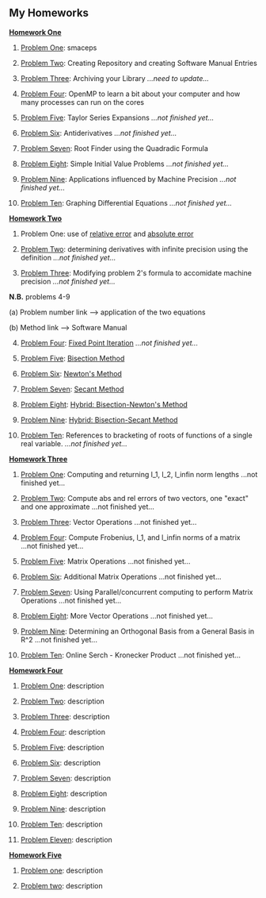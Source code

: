 ## My Homeworks

**[Homework One](https://github.com/warrenm1/math4610/tree/master/homeworks/Homework1)**

1. [Problem One](https://github.com/warrenm1/math4610/blob/master/homeworks/Homework1/precision/maceps.cpp): smaceps

2. [Problem Two](https://github.com/warrenm1/math4610/blob/master/README.md): Creating Repository and creating Software Manual Entries

3. [Problem Three](https://github.com/warrenm1/math4610/tree/master/homeworks/Homework1/hw1_prob3): Archiving your Library *...need to update...*

4. [Problem Four](https://github.com/warrenm1/math4610/tree/master/homeworks/Homework1/OpenMP): OpenMP to learn a bit about your computer and how many processes can run on the cores

5. [Problem Five](link): Taylor Series Expansions *...not finished yet...*

6. [Problem Six](link): Antiderivatives *...not finished yet...*

7. [Problem Seven](https://github.com/warrenm1/math4610/blob/master/homeworks/Homework1/rootFinder/rootFinder.cpp): Root Finder using the Quadradic Formula

8. [Problem Eight](link): Simple Initial Value Problems *...not finished yet...*

9. [Problem Nine](link): Applications influenced by Machine Precision *...not finished yet...*

10. [Problem Ten](link): Graphing Differential Equations *...not finished yet...*



**[Homework Two](https://github.com/warrenm1/math4610/tree/master/homeworks/Homework2)**

1. Problem One: use of [relative error](https://github.com/warrenm1/math4610/blob/master/homeworks/Homework2/rel_error.cpp) and [absolute error](https://github.com/warrenm1/math4610/blob/master/homeworks/Homework2/abs_error.cpp)

2. [Problem Two](link): determining derivatives with infinite precision using the definition *...not finished yet...*

3. [Problem Three](link): Modifying problem 2's formula to accomidate machine precision *...not finished yet...*

**N.B.** problems 4-9

(a) Problem number link --> application of the two equations

(b) Method link --> Software Manual

4. [Problem Four](https://github.com/warrenm1/math4610/blob/master/homeworks/Homework2/fixed_point_iteration.cpp): [Fixed Point Iteration](https://github.com/warrenm1/math4610/blob/master/SoftwareManual/root_finding/fixed_point_iteration.md)  *...not finished yet...*

5. [Problem Five](https://github.com/warrenm1/math4610/blob/master/homeworks/Homework2/bisection.cpp): [Bisection Method](https://github.com/warrenm1/math4610/blob/master/SoftwareManual/root_finding/bisection.md)

6. [Problem Six](https://github.com/warrenm1/math4610/blob/master/homeworks/Homework2/newton.cpp): [Newton's Method](https://github.com/warrenm1/math4610/blob/master/SoftwareManual/root_finding/newton.md)

7. [Problem Seven](https://github.com/warrenm1/math4610/blob/master/homeworks/Homework2/secant.cpp): [Secant Method](https://github.com/warrenm1/math4610/blob/master/SoftwareManual/root_finding/secant.md) 

8. [Problem Eight](https://github.com/warrenm1/math4610/blob/master/homeworks/Homework2/hybrid_bisection-newton.cpp): [Hybrid: Bisection-Newton's Method](https://github.com/warrenm1/math4610/blob/master/SoftwareManual/root_finding/hybrid_n.md)

9. [Problem Nine](https://github.com/warrenm1/math4610/blob/master/homeworks/Homework2/hybrid_bisection-secant.cpp): [Hybrid: Bisection-Secant Method](https://github.com/warrenm1/math4610/blob/master/SoftwareManual/root_finding/hybrid_s.md) 

10. [Problem Ten](link): References to bracketing of roots of functions of a single real variable. *...not finished yet...*



**[Homework Three](https://github.com/warrenm1/math4610/tree/master/homeworks/Homework3)**

1. [Problem One](link): Computing and returning l_1, l_2, l_infin norm lengths ...not finished yet...

2. [Problem Two](link): Compute abs and rel errors of two vectors, one "exact" and one approximate ...not finished yet...

3. [Problem Three](https://github.com/warrenm1/math4610/tree/master/homeworks/Homework3/Vector_Operations): Vector Operations ...not finished yet...

4. [Problem Four](link): Compute Frobenius, l_1, and l_infin norms of a matrix ...not finished yet...

5. [Problem Five](https://github.com/warrenm1/math4610/tree/master/homeworks/Homework3/Matrix_Operations): Matrix Operations ...not finished yet...

6. [Problem Six](https://github.com/warrenm1/math4610/tree/master/homeworks/Homework3/Matrix_Operations): Additional Matrix Operations ...not finished yet...

7. [Problem Seven](link): Using Parallel/concurrent computing to perform Matrix Operations ...not finished yet...

8. [Problem Eight](https://github.com/warrenm1/math4610/tree/master/homeworks/Homework3/Vector_Operations): More Vector Operations ...not finished yet...

9. [Problem Nine](link): Determining an Orthogonal Basis from a General Basis in R^2 ...not finished yet...

10. [Problem Ten](link): Online Serch - Kronecker Product ...not finished yet...



**[Homework Four](link)**

1. [Problem One](link): description

2. [Problem Two](link): description

3. [Problem Three](link): description

4. [Problem Four](link): description

5. [Problem Five](link): description

6. [Problem Six](link): description

7. [Problem Seven](link): description

8. [Problem Eight](link): description

9. [Problem Nine](link): description

10. [Problem Ten](link): description

11. [Problem Eleven](link): description



**[Homework Five]()**

1. [Problem one](link): description

2. [Problem two](link): description
